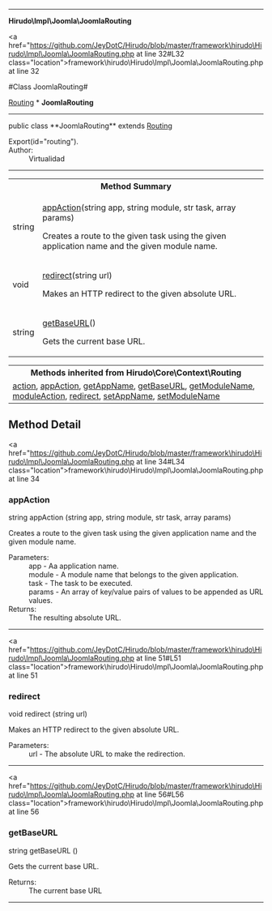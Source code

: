 
- - -

**Hirudo\Impl\Joomla\JoomlaRouting**


<a href="https://github.com/JeyDotC/Hirudo/blob/master/framework\hirudo\Hirudo\Impl\Joomla\JoomlaRouting.php at line 32#L32 class="location">framework\hirudo\Hirudo\Impl\Joomla\JoomlaRouting.php at line 32</a>

#Class JoomlaRouting#

<a href="https://github.com/JeyDotC/Hirudo-docs/blob/master/hirudo/core/context/routing.html">Routing</a>
    * **JoomlaRouting**




- - -

<p class="signature">public  class **JoomlaRouting**
extends <a href="https://github.com/JeyDotC/Hirudo-docs/blob/master/hirudo/core/context/routing.html">Routing</a>

</p>

<div class="comment" id="overview_description"><p></p></div>

<dl>
<dt>Export(id="routing").</dt>
<dt>Author:</dt>
<dd>Virtualidad</dd>
</dl>


- - -

<table id="summary_method">
<tr><th colspan="2">Method Summary</th></tr>
<tr>
<td><span class='k'></span> <span class='nx'>string</span></td>
<td class="description"><p class="name"><a href="#appaction">appAction</a>(string app, string module, str task, array params)</p><p class="description">Creates a route to the given task using the given application name
and the given module name.</p></td>
</tr>
<tr>
<td><span class='k'></span> <span class='nx'>void</span></td>
<td class="description"><p class="name"><a href="#redirect">redirect</a>(string url)</p><p class="description">Makes an HTTP redirect to the given absolute URL.</p></td>
</tr>
<tr>
<td><span class='k'></span> <span class='nx'>string</span></td>
<td class="description"><p class="name"><a href="#getbaseurl">getBaseURL</a>()</p><p class="description">Gets the current base URL.</p></td>
</tr>
</table>

<table class="inherit">
<tr><th colspan="2">Methods inherited from Hirudo\Core\Context\Routing</th></tr>
<tr><td><a href="https://github.com/JeyDotC/Hirudo-docs/blob/master/hirudo/core/context/routing.html#action()">action</a>, <a href="https://github.com/JeyDotC/Hirudo-docs/blob/master/hirudo/core/context/routing.html#appAction()">appAction</a>, <a href="https://github.com/JeyDotC/Hirudo-docs/blob/master/hirudo/core/context/routing.html#getAppName()">getAppName</a>, <a href="https://github.com/JeyDotC/Hirudo-docs/blob/master/hirudo/core/context/routing.html#getBaseURL()">getBaseURL</a>, <a href="https://github.com/JeyDotC/Hirudo-docs/blob/master/hirudo/core/context/routing.html#getModuleName()">getModuleName</a>, <a href="https://github.com/JeyDotC/Hirudo-docs/blob/master/hirudo/core/context/routing.html#moduleAction()">moduleAction</a>, <a href="https://github.com/JeyDotC/Hirudo-docs/blob/master/hirudo/core/context/routing.html#redirect()">redirect</a>, <a href="https://github.com/JeyDotC/Hirudo-docs/blob/master/hirudo/core/context/routing.html#setAppName()">setAppName</a>, <a href="https://github.com/JeyDotC/Hirudo-docs/blob/master/hirudo/core/context/routing.html#setModuleName()">setModuleName</a></td></tr></table>

<h2 id="detail_method">Method Detail</h2>

<a href="https://github.com/JeyDotC/Hirudo/blob/master/framework\hirudo\Hirudo\Impl\Joomla\JoomlaRouting.php at line 34#L34 class="location">framework\hirudo\Hirudo\Impl\Joomla\JoomlaRouting.php at line 34</a>

<h3 id="appAction()">appAction</h3>
<span class='k'></span> <span class='nx'>string</span> <span class='nf'>appAction</span> (string app, string module, str task, array params)

<div class="details">
<p>Creates a route to the given task using the given application name
and the given module name.</p><dl>
<dt>Parameters:</dt>
<dd>app - Aa application name.</dd>
<dd>module - A module name that belongs to the given application.</dd>
<dd>task - The task to be executed.</dd>
<dd>params - An array of key/value pairs of values to be appended as URL values.</dd>
<dt>Returns:</dt>
<dd>The resulting absolute URL.</dd>
</dl>
</div>

- - -


<a href="https://github.com/JeyDotC/Hirudo/blob/master/framework\hirudo\Hirudo\Impl\Joomla\JoomlaRouting.php at line 51#L51 class="location">framework\hirudo\Hirudo\Impl\Joomla\JoomlaRouting.php at line 51</a>

<h3 id="redirect()">redirect</h3>
<span class='k'></span> <span class='nx'>void</span> <span class='nf'>redirect</span> (string url)

<div class="details">
<p>Makes an HTTP redirect to the given absolute URL.</p><dl>
<dt>Parameters:</dt>
<dd>url - The absolute URL to make the redirection.</dd>
</dl>
</div>

- - -


<a href="https://github.com/JeyDotC/Hirudo/blob/master/framework\hirudo\Hirudo\Impl\Joomla\JoomlaRouting.php at line 56#L56 class="location">framework\hirudo\Hirudo\Impl\Joomla\JoomlaRouting.php at line 56</a>

<h3 id="getBaseURL()">getBaseURL</h3>
<span class='k'></span> <span class='nx'>string</span> <span class='nf'>getBaseURL</span> ()

<div class="details">
<p>Gets the current base URL.</p><dl>
<dt>Returns:</dt>
<dd>The current base URL</dd>
</dl>
</div>

- - -

